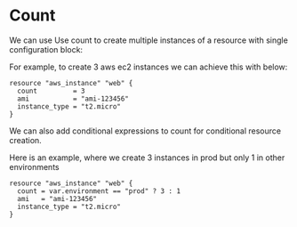 # Count

We can use Use count to create multiple instances of a resource with single configuration block:

For example, to create 3 aws ec2 instances we can achieve this with below:

```hcl
resource "aws_instance" "web" {
  count         = 3
  ami           = "ami-123456"
  instance_type = "t2.micro"
}
```

We can also add conditional expressions to count for conditional resource creation.

Here is an example, where we create 3 instances in prod but only 1 in other environments

```hcl
resource "aws_instance" "web" {
  count = var.environment == "prod" ? 3 : 1
  ami   = "ami-123456"
  instance_type = "t2.micro"
}
```
